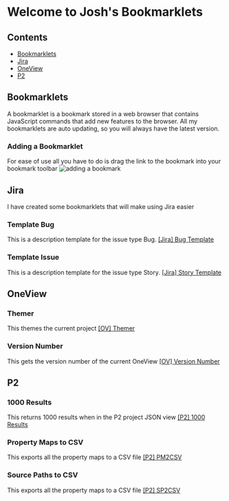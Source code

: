 # Welcome to Josh's Bookmarklets

## Contents
* [Bookmarklets](#bookmarklets)
* [Jira](#jira)
* [OneView](#oneview)
* [P2](#p2)

## Bookmarklets
A bookmarklet is a bookmark stored in a web browser that contains JavaScript commands that add new features to the browser. All my bookmarklets are auto updating, so you will always have the latest version.

### Adding a Bookmarklet
For ease of use all you have to do is drag the link to the bookmark into your bookmark toolbar
![adding a bookmark](https://gosnippet.com/blog-img/bookmarklet_anim.gif)

## Jira
I have created some bookmarklets that will make using Jira easier

### Template Bug
This is a description template for the issue type Bug.
<a href="javascript:void%20function(e){var%20a=function(e){e.getScript(%22https://chief00.github.io/Jira/template_bug.js%22,function(){})},t=e%26%26e.fn%26%26parseFloat(e.fn.jquery)%3E=1.7;if(t)a(e);else{var%20n=document.createElement(%22script%22);n.src=%22//ajax.googleapis.com/ajax/libs/jquery/1/jquery.js%22,n.onload=n.onreadystatechange=function(){var%20e=this.readyState;e%26%26%22loaded%22!==e%26%26%22complete%22!==e||a(jQuery.noConflict())}}document.getElementsByTagName(%22head%22)[0].appendChild(n)}(window.jQuery);">\[Jira\] Bug Template</a>

### Template Issue
This is a description template for the issue type Story.
<a href="javascript:void%20function(e){var%20a=function(e){e.getScript(%22https://chief00.github.io/Jira/template_issue.js%22,function(){})},t=e%26%26e.fn%26%26parseFloat(e.fn.jquery)%3E=1.7;if(t)a(e);else{var%20n=document.createElement(%22script%22);n.src=%22//ajax.googleapis.com/ajax/libs/jquery/1/jquery.js%22,n.onload=n.onreadystatechange=function(){var%20e=this.readyState;e%26%26%22loaded%22!==e%26%26%22complete%22!==e||a(jQuery.noConflict())}}document.getElementsByTagName(%22head%22)[0].appendChild(n)}(window.jQuery);">\[Jira\] Story Template</a>

## OneView

### Themer
This themes the current project
<a href="javascript:void%20function(e){var%20a=function(e){e.getScript(%22https://chief00.github.io/OneView/Themer.js%22,function(){})},t=e%26%26e.fn%26%26parseFloat(e.fn.jquery)%3E=1.7;if(t)a(e);else{var%20n=document.createElement(%22script%22);n.src=%22//ajax.googleapis.com/ajax/libs/jquery/1/jquery.js%22,n.onload=n.onreadystatechange=function(){var%20e=this.readyState;e%26%26%22loaded%22!==e%26%26%22complete%22!==e||a(jQuery.noConflict())}}document.getElementsByTagName(%22head%22)[0].appendChild(n)}(window.jQuery);">[OV] Themer</a>

### Version Number
This gets the version number of the current OneView
<a href="javascript:void%20function(e){var%20a=function(e){e.getScript(%22https://chief00.github.io/OneView/VersionNumber.js%22,function(){})},t=e%26%26e.fn%26%26parseFloat(e.fn.jquery)%3E=1.7;if(t)a(e);else{var%20n=document.createElement(%22script%22);n.src=%22//ajax.googleapis.com/ajax/libs/jquery/1/jquery.js%22,n.onload=n.onreadystatechange=function(){var%20e=this.readyState;e%26%26%22loaded%22!==e%26%26%22complete%22!==e||a(jQuery.noConflict())}}document.getElementsByTagName(%22head%22)[0].appendChild(n)}(window.jQuery);">[OV] Version Number</a>

## P2

### 1000 Results
This returns 1000 results when in the P2 project JSON view
<a href="javascript:void%20function(e){var%20a=function(e){e.getScript(%22https://chief00.github.io/P2/1000Results.js%22,function(){})},t=e%26%26e.fn%26%26parseFloat(e.fn.jquery)%3E=1.7;if(t)a(e);else{var%20n=document.createElement(%22script%22);n.src=%22//ajax.googleapis.com/ajax/libs/jquery/1/jquery.js%22,n.onload=n.onreadystatechange=function(){var%20e=this.readyState;e%26%26%22loaded%22!==e%26%26%22complete%22!==e||a(jQuery.noConflict())}}document.getElementsByTagName(%22head%22)[0].appendChild(n)}(window.jQuery);">[P2] 1000 Results</a>

### Property Maps to CSV
This exports all the property maps to a CSV file
<a href="javascript:void%20function(e){var%20a=function(e){e.getScript(%22https://chief00.github.io/P2/PM2CSV.js%22,function(){})},t=e%26%26e.fn%26%26parseFloat(e.fn.jquery)%3E=1.7;if(t)a(e);else{var%20n=document.createElement(%22script%22);n.src=%22//ajax.googleapis.com/ajax/libs/jquery/1/jquery.js%22,n.onload=n.onreadystatechange=function(){var%20e=this.readyState;e%26%26%22loaded%22!==e%26%26%22complete%22!==e||a(jQuery.noConflict())}}document.getElementsByTagName(%22head%22)[0].appendChild(n)}(window.jQuery);">[P2] PM2CSV</a>

### Source Paths to CSV
This exports all the property maps to a CSV file
<a href="javascript:void%20function(e){var%20a=function(e){e.getScript(%22https://chief00.github.io/P2/SP2CSV.js%22,function(){})},t=e%26%26e.fn%26%26parseFloat(e.fn.jquery)%3E=1.7;if(t)a(e);else{var%20n=document.createElement(%22script%22);n.src=%22//ajax.googleapis.com/ajax/libs/jquery/1/jquery.js%22,n.onload=n.onreadystatechange=function(){var%20e=this.readyState;e%26%26%22loaded%22!==e%26%26%22complete%22!==e||a(jQuery.noConflict())}}document.getElementsByTagName(%22head%22)[0].appendChild(n)}(window.jQuery);">[P2] SP2CSV</a>